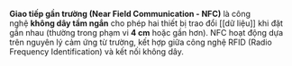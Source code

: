 **Giao tiếp gần trường (Near Field Communication - NFC)** là công nghệ **không dây tầm ngắn** cho phép hai thiết bị trao đổi [[dữ liệu]] khi đặt gần nhau (thường trong phạm vi **4 cm** hoặc gần hơn). NFC hoạt động dựa trên nguyên lý cảm ứng từ trường, kết hợp giữa công nghệ RFID (Radio Frequency Identification) và kết nối không dây.